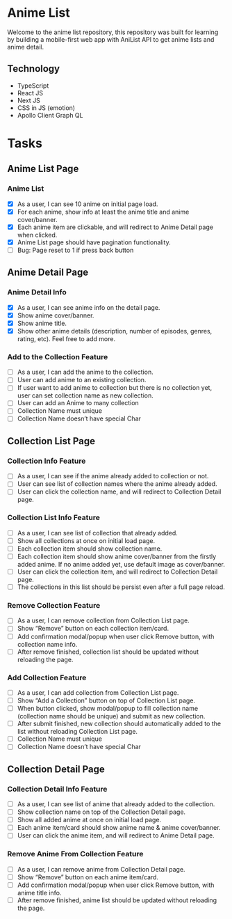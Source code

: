 # Anime List

Welcome to the anime list repository, this repository was built for learning by building a mobile-first web app with AniList API to get anime lists and anime detail.

## Technology

- TypeScript
- React JS
- Next JS
- CSS in JS (emotion)
- Apollo Client Graph QL

# Tasks

## Anime List Page

### Anime List

- [x] As a user, I can see 10 anime on initial page load.
- [x] For each anime, show info at least the anime title and anime cover/banner.
- [x] Each anime item are clickable, and will redirect to Anime Detail page when clicked.
- [x] Anime List page should have pagination functionality.
- [ ] Bug: Page reset to 1 if press back button

## Anime Detail Page

### Anime Detail Info

- [x] As a user, I can see anime info on the detail page.
- [x] Show anime cover/banner.
- [x] Show anime title.
- [x] Show other anime details (description, number of episodes, genres, rating, etc). Feel free to add more.

### Add to the Collection Feature

- [ ] As a user, I can add the anime to the collection.
- [ ] User can add anime to an existing collection.
- [ ] If user want to add anime to collection but there is no collection yet, user can set collection name as new collection.
- [ ] User can add an Anime to many collection
- [ ] Collection Name must unique
- [ ] Collection Name doesn’t have special Char

## Collection List Page

### Collection Info Feature

- [ ] As a user, I can see if the anime already added to collection or not.
- [ ] User can see list of collection names where the anime already added.
- [ ] User can click the collection name, and will redirect to Collection Detail page.

### Collection List Info Feature

- [ ] As a user, I can see list of collection that already added.
- [ ] Show all collections at once on initial load page.
- [ ] Each collection item should show collection name.
- [ ] Each collection item should show anime cover/banner from the firstly added anime. If no anime added yet, use default image as cover/banner.
- [ ] User can click the collection item, and will redirect to Collection Detail page.
- [ ] The collections in this list should be persist even after a full page reload.

### Remove Collection Feature

- [ ] As a user, I can remove collection from Collection List page.
- [ ] Show “Remove” button on each collection item/card.
- [ ] Add confirmation modal/popup when user click Remove button, with collection name info.
- [ ] After remove finished, collection list should be updated without reloading the page.

### Add Collection Feature

- [ ] As a user, I can add collection from Collection List page.
- [ ] Show “Add a Collection” button on top of Collection List page.
- [ ] When button clicked, show modal/popup to fill collection name (collection name should be unique) and submit as new collection.
- [ ] After submit finished, new collection should automatically added to the list without reloading Collection List page.
- [ ] Collection Name must unique
- [ ] Collection Name doesn’t have special Char

## Collection Detail Page

### Collection Detail Info Feature

- [ ] As a user, I can see list of anime that already added to the collection.
- [ ] Show collection name on top of the Collection Detail page.
- [ ] Show all added anime at once on initial load page.
- [ ] Each anime item/card should show anime name & anime cover/banner.
- [ ] User can click the anime item, and will redirect to Anime Detail page.

### Remove Anime From Collection Feature

- [ ] As a user, I can remove anime from Collection Detail page.
- [ ] Show “Remove” button on each anime item/card.
- [ ] Add confirmation modal/popup when user click Remove button, with anime title info.
- [ ] After remove finished, anime list should be updated without reloading the page.
